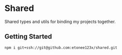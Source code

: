 # Shared
Shared types and utils for binding my projects together.


## Getting Started
```bash
npm i git+ssh://git@github.com:etonee123x/shared.git
```